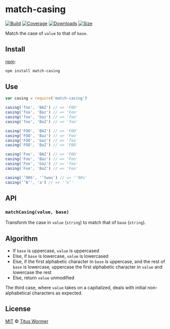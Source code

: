 # match-casing

[![Build][build-badge]][build]
[![Coverage][coverage-badge]][coverage]
[![Downloads][downloads-badge]][downloads]
[![Size][size-badge]][size]

Match the case of `value` to that of `base`.

## Install

[npm][]:

```sh
npm install match-casing
```

## Use

```js
var casing = require('match-casing')

casing('foo', 'BAZ') // => 'FOO'
casing('foo', 'Baz') // => 'Foo'
casing('foo', 'baz') // => 'foo'
casing('foo', 'BaZ') // => 'foo'

casing('FOO', 'BAZ') // => 'FOO'
casing('FOO', 'Baz') // => 'Foo'
casing('FOO', 'baz') // => 'foo'
casing('FOO', 'BaZ') // => 'FOO'

casing('Foo', 'BAZ') // => 'FOO'
casing('Foo', 'Baz') // => 'Foo'
casing('Foo', 'baz') // => 'foo'
casing('Foo', 'BaZ') // => 'Foo'

casing('’90S', '’twas') // => '’90s'
casing('’N’', 'a') // => '’n’'
```

## API

### `matchCasing(value, base)`

Transform the case in `value` (`string`) to match that of `base` (`string`).

## Algorithm

*   If `base` is uppercase, `value` is uppercased
*   Else, if `base` is lowercase, `value` is lowercased
*   Else, if the first alphabetic character in `base` is uppercase,
    and the rest of `base` is lowercase, uppercase the first alphabetic
    character in `value` and lowercase the rest
*   Else, return `value` unmodified

The third case, where `value` takes on a capitalized, deals with initial
non-alphabetical characters as expected.

## License

[MIT][license] © [Titus Wormer][author]

<!-- Definitions -->

[build-badge]: https://img.shields.io/travis/wooorm/match-casing.svg

[build]: https://travis-ci.org/wooorm/match-casing

[coverage-badge]: https://img.shields.io/codecov/c/github/wooorm/match-casing.svg

[coverage]: https://codecov.io/github/wooorm/match-casing

[downloads-badge]: https://img.shields.io/npm/dm/match-casing.svg

[downloads]: https://www.npmjs.com/package/match-casing

[size-badge]: https://img.shields.io/bundlephobia/minzip/match-casing.svg

[size]: https://bundlephobia.com/result?p=match-casing

[npm]: https://docs.npmjs.com/cli/install

[license]: license

[author]: https://wooorm.com
